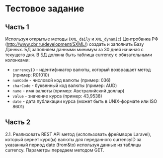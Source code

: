 # Тестовое задание

## Часть 1
Используя открытые методы (`XML_daily` и `XML_dynamic`) Центробанка РФ (http://www.cbr.ru/development/SXML/) создать и заполнить Базу Данных.
БД заполняем данными минимум за 30 дней начиная с текущего дня.
В БД должна быть таблица currency c обязательными колонками:

* `currencyID` - идентификатор валюты, который возвращает метод (пример: R01010)
* `numCode` -  числовой код валюты (пример: 036)
* `сharCode` - буквенный код валюты (пример: AUD)
* `name` - имя валюты (пример: Австралийский доллар)
* `value` - значение курса (пример: 43,9538)
* `date` - дата публикации курса (может быть в UNIX-формате или ISO 8601)

## Часть 2
2.1.  Реализовать REST API метод (использовать фреймворк Laravel), который вернет курс(ы) валюты для переданного currencyID за указанный период date (from&to) используя данные из таблицы currency. Параметры передаем методом GET. 